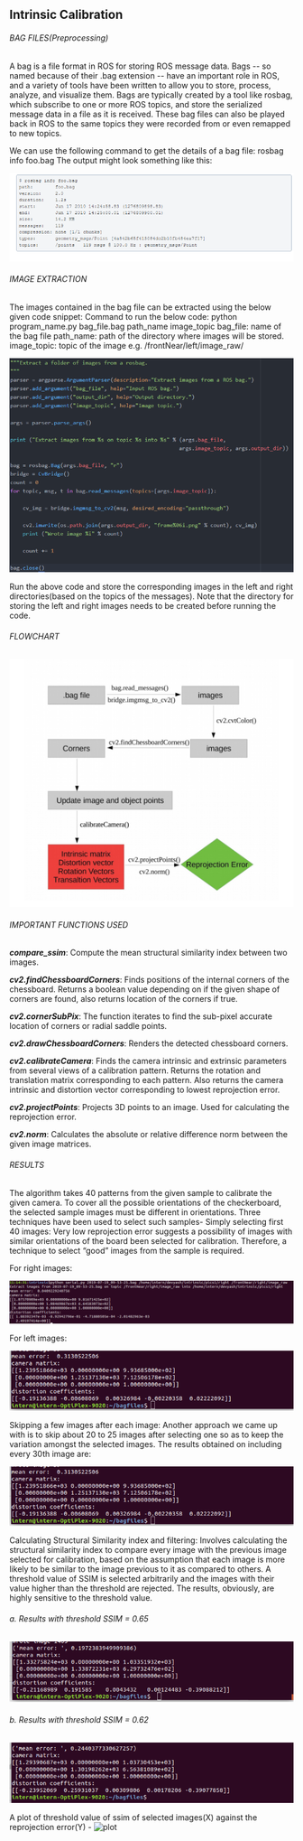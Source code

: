 ## Intrinsic Calibration


###### BAG FILES(Preprocessing)
A bag is a file format in ROS for storing ROS message data. Bags -- so named because of their .bag extension -- have an important role in ROS, and a variety of tools have been written to allow you to store, process, analyze, and visualize them.
Bags are typically created by a tool like rosbag, which subscribe to one or more ROS topics, and store the serialized message data in a file as it is received. These bag files can also be played back in ROS to the same topics they were recorded from or even remapped to new topics.

We can use the following command to get the details of a bag file:
rosbag info foo.bag
The output might look something like this:

![Fig. 1](https://github.com/GuptaAbhinavv/MapmyIndia/blob/master/images/image1.png)

###### IMAGE EXTRACTION
The images contained in the bag file can be extracted using the below given code snippet:
Command to run the below code:
                 python program_name.py bag_file.bag path_name image_topic
bag_file: name of the bag file
path_name: path of the directory where images will be stored.
image_topic: topic of the image e.g. /frontNear/left/image_raw/


![Fig. 2: To extract the images out of a given bag file](https://github.com/GuptaAbhinavv/MapmyIndia/blob/master/images/image2.png)



Run the above code and store the corresponding images in the left and right directories(based on the topics of the messages).
Note that the directory for storing the left and right images needs to be created before running the code. 

###### FLOWCHART

![Fig. 3](https://github.com/GuptaAbhinavv/MapmyIndia/blob/master/images/image3.png)


###### IMPORTANT FUNCTIONS USED 
**_compare_ssim_**: Compute the mean structural similarity index between two images.

**_cv2.findChessboardCorners_**: Finds positions of the internal corners of the chessboard. Returns a boolean value depending on if the given shape of corners are found, also returns location of the corners if true.

**_cv2.cornerSubPix_**: The function iterates to find the sub-pixel accurate location of corners or radial saddle points.

**_cv2.drawChessboardCorners_**: Renders the detected chessboard corners.

**_cv2.calibrateCamera_**: Finds the camera intrinsic and extrinsic parameters from several views of a calibration pattern. Returns the rotation and translation matrix corresponding to each pattern. Also returns the camera intrinsic and distortion vector corresponding to lowest reprojection error.

**_cv2.projectPoints_**: Projects 3D points to an image. Used for calculating the reprojection error.

**_cv2.norm_**: Calculates the absolute or relative difference norm between the given image matrices. 

###### RESULTS
The algorithm takes 40 patterns from the given sample to calibrate the given camera. To cover all the possible orientations of the checkerboard, the selected sample images must be different in orientations. Three techniques have been used to select such samples-
Simply selecting first 40 images: Very low reprojection error suggests a possibility of images with similar orientations of the board been selected for calibration.  Therefore, a technique to select “good” images from the sample is required.

For right images:

![Fig. 4](https://github.com/GuptaAbhinavv/MapmyIndia/blob/master/images/image4.png)


For left images:

![Fig. 5](https://github.com/GuptaAbhinavv/MapmyIndia/blob/master/images/image6.png)


Skipping a few images after each image: Another approach we came up with is to skip about 20 to 25 images after selecting one so as to keep the variation amongst the selected images. The results obtained on including every 30th image are:

 ![Fig. 6](https://github.com/GuptaAbhinavv/MapmyIndia/blob/master/images/image6.png)
 
Calculating Structural Similarity index and filtering: Involves calculating the structural similarity index to compare every image with the previous image selected for calibration, based on the assumption that each image is more likely to be similar to the image previous to it as compared to others. A threshold value of SSIM is selected arbitrarily and the images with their value higher than the threshold are rejected. The results, obviously, are highly sensitive to the threshold value. 
######    a. Results with threshold SSIM = 0.65

![Fig. 7](https://github.com/GuptaAbhinavv/MapmyIndia/blob/master/images/image7.png)


######    b. Results with threshold SSIM = 0.62

![Fig. 8](https://github.com/GuptaAbhinavv/MapmyIndia/blob/master/images/image8.png)

A plot of threshold value of ssim of selected images(X) against the reprojection error(Y) - 
![plot](https://user-images.githubusercontent.com/29208697/62463900-dce69b00-b7a8-11e9-815c-d54797f7e13c.png)


